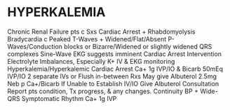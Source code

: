 # HYPERKALEMIA

Chronic Renal Failure pts c Sxs
Cardiac Arrest + Rhabdomyolysis
Bradycardia c  Peaked T-Waves + Widened/Flat/Absent P-Waves/Conduction blocks or Bizarre/Widened or slightly widened QRS complexes
Sine-Wave EKG suggests imminent Cardiac Arrest
Intervention
Electrolyte Imbalances, Especially K+  IV & EKG monitoring
Hyperkalemia/Hyperkalemic Cardiac Arrest
 Ca+ 1g IVP/IO & Bicarb 50mEq IVP/IO
2 separate IVs or Flush in-between Rxs
May give  Albuterol 2.5mg Neb p Ca+/Bicarb
If Unable to Establish IV/IO  Give Albuterol
Consultation
Report pts condition, Tx progress, & any changes.
Continuity
BP + Wide-QRS Symptomatic Rhythm  Ca+ 1g IVP
